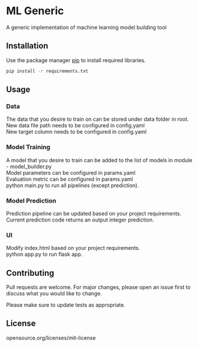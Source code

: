 # ML Generic

A generic implementation of machine learning model building tool

## Installation

Use the package manager [pip](https://pip.pypa.io/en/stable/) to install required libraries.

```bash
pip install -r requirements.txt
```

## Usage

### Data
The data that you desire to train on can be stored under data folder in root.<br>
New data file path needs to be configured in config.yaml<br>
New target column needs to be configured in config.yaml

### Model Training
A model that you desire to train can be added to the list of models in module - model_builder.py <br>
Model parameters can be configured in params.yaml<br>
Evaluation metric can be configured in params.yaml<br>
python main.py to run all pipelines (except prediction).

### Model Prediction
Prediction pipeline can be updated based on your project requirements.<br>
Current prediction code returns an output integer prediction.

### UI
Modify index.html based on your project requirements.<br>
python app.py to run flask app.

## Contributing

Pull requests are welcome. For major changes, please open an issue first
to discuss what you would like to change.

Please make sure to update tests as appropriate.

## License
opensource.org/licenses/mit-license